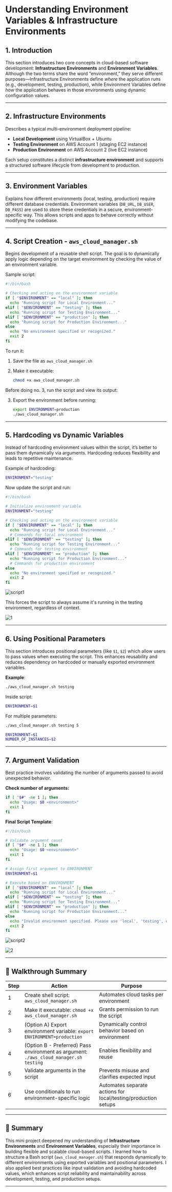 # Understanding Environment Variables & Infrastructure Environments

## 1. **Introduction**

This section introduces two core concepts in cloud-based software development: **Infrastructure Environments** and **Environment Variables**. Although the two terms share the word “environment,” they serve different purposes—Infrastructure Environments define *where* the application runs (e.g., development, testing, production), while Environment Variables define *how* the application behaves in those environments using dynamic configuration values.

---

## 2. **Infrastructure Environments**

Describes a typical multi-environment deployment pipeline:

* **Local Development** using VirtualBox + Ubuntu
* **Testing Environment** on AWS Account 1 (staging EC2 instance)
* **Production Environment** on AWS Account 2 (live EC2 instance)

Each setup constitutes a distinct **infrastructure environment** and supports a structured software lifecycle from development to production.

---

## 3. **Environment Variables**

Explains how different environments (local, testing, production) require different database credentials. Environment variables (`DB_URL`, `DB_USER`, `DB_PASS`) are used to store these credentials in a secure, environment-specific way. This allows scripts and apps to behave correctly without modifying the codebase.

---

## 4. **Script Creation - `aws_cloud_manager.sh`**

Begins development of a reusable shell script. The goal is to dynamically apply logic depending on the target environment by checking the value of an environment variable.

Sample script:

```bash
#!/bin/bash

# Checking and acting on the environment variable
if [ "$ENVIRONMENT" == "local" ]; then
  echo "Running script for Local Environment..."
elif [ "$ENVIRONMENT" == "testing" ]; then
  echo "Running script for Testing Environment..."
elif [ "$ENVIRONMENT" == "production" ]; then
  echo "Running script for Production Environment..."
else
  echo "No environment specified or recognized."
  exit 2
fi
```

To run it:

1. Save the file as `aws_cloud_manager.sh`
2. Make it executable:

   ```bash
   chmod +x aws_cloud_manager.sh
   ```

Before doing no. 3, run the script and view its output:

3. Export the environment before running:

   ```bash
   export ENVIRONMENT=production
   ./aws_cloud_manager.sh
   ```

---

## 5. **Hardcoding vs Dynamic Variables**

Instead of hardcoding environment values within the script, it’s better to pass them dynamically via arguments. Hardcoding reduces flexibility and leads to repetitive maintenance.

Example of hardcoding:

```bash
ENVIRONMENT="testing"
```
Now update the script and run:
```bash
#!/bin/bash

# Initialize environment variable
ENVIRONMENT="testing"

# Checking and acting on the environment variable
if [ "$ENVIRONMENT" == "local" ]; then
  echo "Running script for Local Environment..."
  # Commands for local environment
elif [ "$ENVIRONMENT" == "testing" ]; then
  echo "Running script for Testing Environment..."
  # Commands for testing environment
elif [ "$ENVIRONMENT" == "production" ]; then
  echo "Running script for Production Environment..."
  # Commands for production environment
else
  echo "No environment specified or recognized."
  exit 2
fi
```
![script1](img/script1.png)

This forces the script to always assume it's running in the testing environment, regardless of context.

![1](img/1.png)

---

## 6. **Using Positional Parameters**

This section introduces positional parameters (like `$1`, `$2`) which allow users to pass values when executing the script. This enhances reusability and reduces dependency on hardcoded or manually exported environment variables.

**Example**:

```bash
./aws_cloud_manager.sh testing
```

Inside script:

```bash
ENVIRONMENT=$1
```

For multiple parameters:

```bash
./aws_cloud_manager.sh testing 5

ENVIRONMENT=$1
NUMBER_OF_INSTANCES=$2
```

---

## 7. **Argument Validation**

Best practice involves validating the number of arguments passed to avoid unexpected behavior.

**Check number of arguments:**

```bash
if [ "$#" -ne 1 ]; then
  echo "Usage: $0 <environment>"
  exit 1
fi
```

**Final Script Template**:

```bash
#!/bin/bash

# Validate argument count
if [ "$#" -ne 1 ]; then
  echo "Usage: $0 <environment>"
  exit 1
fi

# Assign first argument to ENVIRONMENT
ENVIRONMENT=$1

# Execute based on ENVIRONMENT
if [ "$ENVIRONMENT" == "local" ]; then
  echo "Running script for Local Environment..."
elif [ "$ENVIRONMENT" == "testing" ]; then
  echo "Running script for Testing Environment..."
elif [ "$ENVIRONMENT" == "production" ]; then
  echo "Running script for Production Environment..."
else
  echo "Invalid environment specified. Please use 'local', 'testing', or 'production'."
  exit 2
fi
```
![script2](img/script2.png)

![2](img/2.png)

---

## 🔹 **Walkthrough Summary**

| **Step** | **Action**                                                                            | **Purpose**                                                    |
| -------- | ------------------------------------------------------------------------------------- | -------------------------------------------------------------- |
| 1        | Create shell script: `aws_cloud_manager.sh`                                           | Automates cloud tasks per environment                          |
| 2        | Make it executable: `chmod +x aws_cloud_manager.sh`                                   | Grants permission to run the script                            |
| 3        | (Option A) Export environment variable: `export ENVIRONMENT=production`               | Dynamically control behavior based on environment              |
| 4        | (Option B - Preferred) Pass environment as argument: `./aws_cloud_manager.sh testing` | Enables flexibility and reuse                                  |
| 5        | Validate arguments in the script                                                      | Prevents misuse and clarifies expected input                   |
| 6        | Use conditionals to run environment-specific logic                                    | Automates separate actions for local/testing/production setups |

---

## 🔹 **Summary**

This mini project deepened my understanding of **Infrastructure Environments** and **Environment Variables**, especially their importance in building flexible and scalable cloud-based scripts. I learned how to structure a Bash script (`aws_cloud_manager.sh`) that responds dynamically to different environments using exported variables and positional parameters. I also applied best practices like input validation and avoiding hardcoded values, which enhances script reliability and maintainability across development, testing, and production setups.

---

